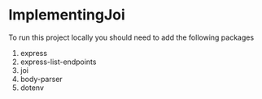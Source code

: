 # ImplementingJoi

To run this project locally you should need to add the following packages
1. express
2. express-list-endpoints
3. joi
4. body-parser
5. dotenv
